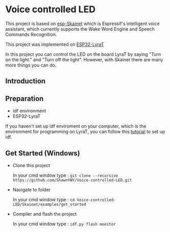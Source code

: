 # Voice controlled LED
 This project is based on [esp-Skainet](https://github.com/espressif/esp-skainet) which is Espressif's intelligent voice assistant, which currently supports the Wake Word Engine and Speech Commands Recognition.
 
 This project was implemented on [ESP32-LyraT](https://www.espressif.com/en/products/devkits/esp-audio-devkits)
 
 In this project you can control the LED on the board LyraT by saying "Turn on the light." and "Turn off the light". However, with Skainet there are many more things you can do.
 
## Introduction
 
## Preparation
* idf environment
* ESP32-LyraT

 If you haven't set up idf enviroment on your computer, which is the environment for programming on LyraT, you can follow this [tutorial](https://docs.espressif.com/projects/esp-idf/en/v4.2.1/esp32/get-started/index.html) to set up idf. 

## Get Started (Windows)
* Clone this project
 
  In your cmd window type : ```git clone --recursive https://github.com/ShawnYWY/Voice-controlled-LED.git```
  
* Navigate to folder 
 
  In your cmd window type : ```cd Voice-controlled-LED/Skainet/examples/get_started```

* Compiler and flash the project

  In your cmd window type : ```idf.py flash monitor```
  
